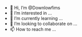 - 👋 Hi, I’m @Downlowfims
- 👀 I’m interested in ...
- 🌱 I’m currently learning ...
- 💞️ I’m looking to collaborate on ...
- 📫 How to reach me ...

<!---
Downlowfims/Downlowfims is a ✨ special ✨ repository because its `README.md` (this file) appears on your GitHub profile.
You can click the Preview link to take a look at your changes.
--->
